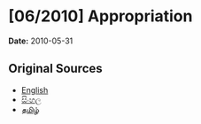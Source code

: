 # [06/2010] Appropriation

**Date:** 2010-05-31

## Original Sources

- [English](https://documents.gov.lk/view/bills/2010/5/06-2010_E.pdf)
- [සිංහල](https://documents.gov.lk/view/bills/2010/5/06-2010_S.pdf)
- [தமிழ்](https://documents.gov.lk/view/bills/2010/5/06-2010_T.pdf)
